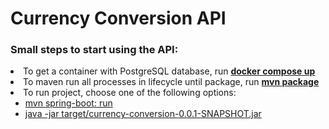 # Currency Conversion API

### Small steps to start using the API:

<li>To get a container with PostgreSQL database, run <u><strong>docker compose up</strong></u></li>
<li>To maven run all processes in lifecycle until package, run <u><strong>mvn package</strong></u></li>
<li>
    To run project, choose one of the following options:
    <ul>
        <li><u>mvn spring-boot: run</u></li>
        <li><u>java -jar target/currency-conversion-0.0.1-SNAPSHOT.jar</u></li>
    </ul>
</li>
